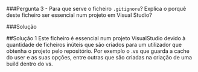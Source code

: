###Pergunta
3 - Para que serve o ficheiro `.gitignore`? Explica o porquê deste ficheiro
ser essencial num projeto em Visual Studio?

###Solução

##Solução 1
Este ficheiro é essencial num projeto VisualStudio devido à quantidade de ficheiros inúteis que são criados para um utilizador que obtenha o projeto pelo repositório. Por exemplo o .vs que guarda a cache do user e as suas opções, entre outras que são criadas na criação de uma build dentro do vs.
